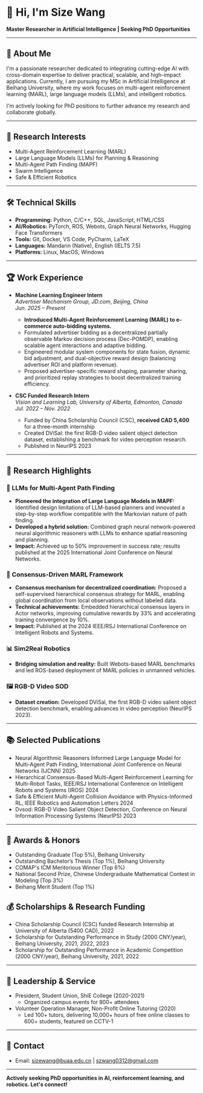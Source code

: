 # 👋 Hi, I'm Size Wang

**Master Researcher in Artificial Intelligence | Seeking PhD Opportunities**

---

## 🚀 About Me

I'm a passionate researcher dedicated to integrating cutting-edge AI with cross-domain expertise to deliver practical, scalable, and high-impact applications. Currently, I am pursuing my MSc in Artificial Intelligence at Beihang University, where my work focuses on multi-agent reinforcement learning (MARL), large language models (LLMs), and intelligent robotics.

I'm actively looking for PhD positions to further advance my research and collaborate globally.

---

## 🧠 Research Interests

- Multi-Agent Reinforcement Learning (MARL)
- Large Language Models (LLMs) for Planning & Reasoning
- Multi-Agent Path Finding (MAPF)
- Swarm Intelligence
- Safe & Efficient Robotics

---

## 🛠️ Technical Skills

- **Programming:** Python, C/C++, SQL, JavaScript, HTML/CSS
- **AI/Robotics:** PyTorch, ROS, Webots, Graph Neural Networks, Hugging Face Transformers
- **Tools:** Git, Docker, VS Code, PyCharm, LaTeX
- **Languages:** Mandarin (Native), English (IELTS 7.5)
- **Platforms:** Linux, MacOS, Windows

---

## 🏆 Work Experience

- **Machine Learning Engineer Intern**  
  *Advertiser Mechanism Group, JD.com, Beijing, China*  
  *Jun. 2025 – Present*  
  - **Introduced Multi-Agent Reinforcement Learning (MARL) to e-commerce auto-bidding systems.**
  - Formulated advertiser bidding as a decentralized partially observable Markov decision process (Dec-POMDP), enabling scalable agent interactions and adaptive bidding.
  - Engineered modular system components for state fusion, dynamic bid adjustment, and dual-objective reward design (balancing advertiser ROI and platform revenue).
  - Proposed advertiser-specific reward shaping, parameter sharing, and prioritized replay strategies to boost decentralized training efficiency.

- **CSC Funded Research Intern**  
  *Vision and Learning Lab, University of Alberta, Edmonton, Canada*  
  *Jul. 2022 – Nov. 2022*  
  - Funded by China Scholarship Council (CSC), **received CAD 5,400** for a three-month internship
  - Created DViSal: the first RGB-D video salient object detection dataset, establishing a benchmark for video perception research.
  - Published in NeurIPS 2023

---

## 🔬 Research Highlights

### 🔬 LLMs for Multi-Agent Path Finding
- **Pioneered the integration of Large Language Models in MAPF:** Identified design limitations of LLM-based planners and innovated a step-by-step workflow compatible with the Markovian nature of path finding.
- **Developed a hybrid solution:** Combined graph neural network-powered neural algorithmic reasoners with LLMs to enhance spatial reasoning and planning.
- **Impact:** Achieved up to 50% improvement in success rate; results published at the 2025 International Joint Conference on Neural Networks.

### 🔬 Consensus-Driven MARL Framework
- **Consensus mechanism for decentralized coordination:** Proposed a self-supervised hierarchical consensus strategy for MARL, enabling global coordination from local observations without labeled data.
- **Technical achievements:** Embedded hierarchical consensus layers in Actor networks, improving cumulative rewards by 33% and accelerating training convergence by 10%.
- **Impact:** Published at the 2024 IEEE/RSJ International Conference on Intelligent Robots and Systems.

### 📊 Sim2Real Robotics
- **Bridging simulation and reality:** Built Webots-based MARL benchmarks and led ROS-based deployment of MARL policies in unmanned vehicles.

### 🖼️ RGB-D Video SOD
- **Dataset creation:** Developed DViSal, the first RGB-D video salient object detection benchmark, enabling advances in video perception (NeurIPS 2023).

---

## 📚 Selected Publications

- Neural Algorithmic Reasoners Informed Large Language Model for Multi-Agent Path Finding, International Joint Conference on Neural Networks (IJCNN) 2025
- Hierarchical Consensus-Based Multi-Agent Reinforcement Learning for Multi-Robot Tasks, IEEE/RSJ International Conference on Intelligent Robots and Systems (IROS) 2024
- Safe & Efficient Multi-Agent Collision Avoidance with Physics-Informed RL, IEEE Robotics and Automation Letters 2024
- Dvsod: RGB-D Video Salient Object Detection, Conference on Neural Information Processing Systems (NeurIPS) 2023

---

## 🏅 Awards & Honors

- Outstanding Graduate (Top 5%), Beihang University
- Outstanding Bachelor’s Thesis (Top 1%), Beihang University
- COMAP's ICM Meritorious Winner (Top 6%)
- National Second Prize, Chinese Undergraduate Mathematical Contest in Modeling (Top 3%)
- Beihang Merit Student (Top 1%)

## 💰 Scholarships & Research Funding
- China Scholarship Council (CSC) funded Research Internship at University of Alberta (5400 CAD), 2022
- Scholarship for Outstanding Performance in Study (2000 CNY/year), Beihang University, 2021, 2022, 2023
- Scholarship for Outstanding Performance in Academic Competition (2000 CNY/year), Beihang University, 2021, 2022

---

## 🌱 Leadership & Service

- President, Student Union, ShiE College (2020-2021)
  - Organized campus events for 800+ attendees
- Volunteer Operation Manager, Non-Profit Online Tutoring (2020)
  - Led 100+ tutors, delivering 10,000+ hours of free online classes to 600+ students, featured on CCTV-1

---

## 📢 Contact

- Email: sizewang@buaa.edu.cn | szwang0312@gmail.com

---

**Actively seeking PhD opportunities in AI, reinforcement learning, and robotics. Let's connect!**
